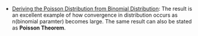 



* [Deriving the Poisson Distribution from Binomial Distribution](https://medium.com/@andrew.chamberlain/deriving-the-poisson-distribution-from-the-binomial-distribution-840cc1668239): The result is an excellent example of how convergence in distribution occurs as n(binomial paramter) becomes large. The same result can also be stated as **Poisson Theorem**.
